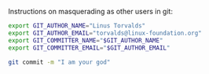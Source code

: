 Instructions on masquerading as other users in git:

```bash
export GIT_AUTHOR_NAME="Linus Torvalds"
export GIT_AUTHOR_EMAIL="torvalds@linux-foundation.org"
export GIT_COMMITTER_NAME="$GIT_AUTHOR_NAME"
export GIT_COMMITTER_EMAIL="$GIT_AUTHOR_EMAIL"

git commit -m "I am your god"
```
